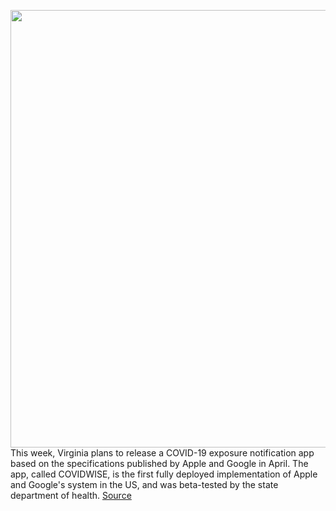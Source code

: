 <img src='https://cdn.vox-cdn.com/thumbor/m38XDipZXUWJKLG9rMSKXw2WthQ=/0x0:2040x1360/1200x800/filters:focal(857x517:1183x843)/cdn.vox-cdn.com/uploads/chorus_image/image/67159855/acastro_200428_1777_coronavirus_0002.0.0.jpg' width='700px' /><br/>
This week, Virginia plans to release a COVID-19 exposure notification app based on the specifications published by Apple and Google in April. The app, called COVIDWISE, is the first fully deployed implementation of Apple and Google's system in the US, and was beta-tested by the state department of health.
<a href='https://www.theverge.com/2020/8/5/21355500/virginia-apple-google-contact-tracing-app-covid-alabama'> Source <a/>